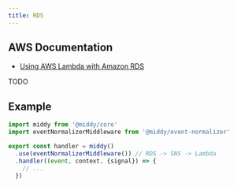 ```yaml
---
title: RDS
---
```


## AWS Documentation
- [Using AWS Lambda with Amazon RDS](https://docs.aws.amazon.com/lambda/latest/dg/services-rds.html)

TODO

## Example
```javascript
import middy from '@middy/core'
import eventNormalizerMiddleware from '@middy/event-normalizer'

export const handler = middy()
  .use(eventNormalizerMiddleware()) // RDS -> SNS -> Lambda
  .handler((event, context, {signal}) => {
    // ...
  })
```
